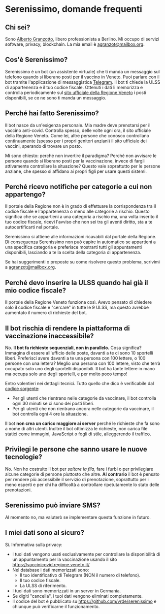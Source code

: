 # Serenissimo, domande frequenti

## Chi sei?

Sono [Alberto Granzotto](https:///www.granzotto.net/), libero professionista a Berlino. Mi occupo di servizi software, privacy, blockchain. La mia email è agranzot@mailbox.org.

## Cos'è Serenissimo?

Serenissimo è un bot (un assistente virtuale) che ti manda un messaggio sul telefono quando si liberano posti per il vaccino in Veneto. Puoi parlare con il bot tramite l'applicazione di messaggistica [Telegram](https://telegram.org/). Il bot ti chiede la ULSS di appartenenza e il tuo codice fiscale. Ottenuti i dati li memorizza e controlla periodicamente sul [sito ufficiale della Regione Veneto](vaccinicovid.regione.veneto.it/) i posti disponibili, se ce ne sono ti manda un messaggio.

## Perché hai fatto Serenissimo?

Il bot nasce da un'esigenza personale. Mia madre deve prenotarsi per il vaccino anti-covid. Controlla spesso, delle volte ogni ora, il sito ufficiale della Regione Veneto. Come lei, altre persone che conosco controllano continuamente (spesso per i propri genitori anziani) il sito ufficiale dei vaccini, sperando di trovare un posto.
 
Mi sono chiesto: perché non invertire il paradigma? Perché non avvisare le persone quando si liberano posti per la vaccinazione, invece di fargli attivamente controllare la situazione? Questo vale soprattutto per le persone anziane, che spesso si affidano ai propri figli per usare questi sistemi.

## Perché ricevo notifiche per categorie a cui non appartengo?

Il portale della Regione non è in grado di effettuare la corrispondenza tra il codice fiscale e l'appartenenza o meno alle categorie a rischio. Questo significa che se appartieni a una categoria a rischio ma, una volta inserito il tuo codice fiscale, ricevi l'avviso che non sei tra gli aventi diritto, sta a te autocertificarti nel portale.

Serenissimo si attiene alle informazioni ricavabili dal portale della Regione. Di conseguenza Serenissimo non può capire in automatico se appartieni a una specifica categoria e preferisce mostrarti tutti gli appuntamenti disponibili, lasciando a te la scelta della categoria di appartenenza.

Se hai suggerimenti o proposte su come risolvere questo problema, scrivimi a <agranzot@mailbox.org>.

## Perché devo inserire la ULSS quando hai già il mio codice fiscale?

Il portale della Regione Veneto funziona così. Avevo pensato di chiedere solo il codice fiscale e "cercare" in tutte le 9 ULSS, ma questo avrebbe aumentato il numero di richieste del bot.

## Il bot rischia di rendere la piattaforma di vaccinazione inaccessibile?

No. **Il bot fa richieste sequenziali, non in parallelo.** Cosa significa? Immagina di essere all'ufficio delle poste, davanti a te ci sono 10 sportelli liberi. Preferisci avere davanti a te una persona con 100 lettere, o 100 persone con una lettera? Meglio una persona con 100 lettere, visto che terrà occupato solo uno degli sportelli disponibili. Il bot ha tante lettere in mano ma occupa solo uno degli sportelli, e per molto poco tempo!

Entro volentieri nei dettagli tecnici. Tutto quello che dico è verificabile dal [codice sorgente](https://github.com/vrde/serenissimo):

- Per gli utenti che rientrano nelle categorie da vaccinare, il bot controlla ogni 30 minuti se ci sono dei posti liberi.
- Per gli utenti che non rientrano ancora nelle categorie da vaccinare, il bot controlla ogni 4 ore la situazione.

Il bot **non crea un carico maggiore ai server** perché le richieste che fa sono a nome di altri utenti. Inoltre il bot ottimizza le richieste, non carica file statici come immagini, JavaScript o fogli di stile, alleggerendo il traffico.

## Privilegi le persone che sanno usare le nuove tecnologie?

No. Non ho costruito il bot per *saltare la fila*, fare i furbi o per privilegiare alcune categorie di persone piuttosto che altre. **Al contrario** il bot è pensato per rendere più accessibile il servizio di prenotazione, soprattutto per i meno esperti e per chi ha difficoltà a controllare ripetutamente lo stato delle prenotazioni.

## Serenissimo può inviare SMS?

Al momento no, ma valuterò se implementare questa funzione in futuro.

## I miei dati sono al sicuro?

Sì. Informativa sulla privacy:

- I tuoi dati vengono usati esclusivamente per controllare la disponibilità di un appuntamento per la vaccinazione usando il sito https://vaccinicovid.regione.veneto.it/
- Nel database i dati memorizzati sono:
    - Il tuo identificativo di Telegram (NON il numero di telefono).
    - Il tuo codice fiscale.
    - La ULSS di riferimento.
- I tuoi dati sono memorizzati in un server in Germania.
- Se digiti "cancella", i tuoi dati vengono eliminati completamente.
- Il codice del bot è pubblicato su https://github.com/vrde/serenissimo e chiunque può verificarne il funzionamento.